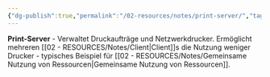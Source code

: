 ```yaml
---
{"dg-publish":true,"permalink":"/02-resources/notes/print-server/","tags":["netzwerk/server","drucker/verwaltung","hardware"],"noteIcon":"","updated":"2025-09-05T10:12:31.314+02:00"}
---
```



**Print-Server** - Verwaltet Druckaufträge und Netzwerkdrucker.
Ermöglicht mehreren [[02 - RESOURCES/Notes/Client\|Client]]s die Nutzung weniger Drucker - typisches Beispiel für [[02 - RESOURCES/Notes/Gemeinsame Nutzung von Ressourcen\|Gemeinsame Nutzung von Ressourcen]].